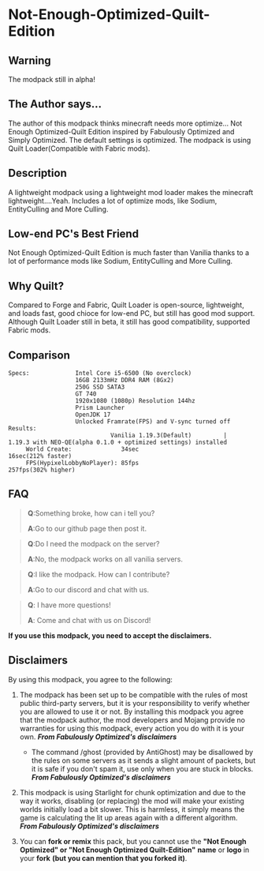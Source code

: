 # Not-Enough-Optimized-Quilt-Edition

**Warning**
-------------------------------------------------------------------------
The modpack still in alpha!

The Author says...
-------------------------------------------------------------------------
The author of this modpack thinks minecraft needs more optimize...
Not Enough Optimized-Quilt Edition inspired by Fabulously Optimized and Simply Optimized.
The default settings is optimized.
The modpack is using Quilt Loader(Compatible with Fabric mods).

Description
-------------------------------------------------------------------------
A lightweight modpack using a lightweight mod loader makes the minecraft lightweight....Yeah. Includes a lot of optimize mods, like Sodium, EntityCulling and More Culling.

Low-end PC's Best Friend
-------------------------------------------------------------------------
Not Enough Optimized-Quilt Edition is much faster than Vanilia thanks to a lot of performance mods
like Sodium, EntityCulling and More Culling.

Why Quilt?
-------------------------------------------------------------------------
Compared to Forge and Fabric, Quilt Loader is open-source, lightweight, and loads fast, good chioce for low-end PC, but still has good mod support.
Although Quilt Loader still in beta, it still has good compatibility, supported Fabric mods.

Comparison
-------------------------------------------------------------------------
    Specs:             Intel Core i5-6500 (No overclock)
                       16GB 2133mHz DDR4 RAM (8Gx2)
                       250G SSD SATA3
                       GT 740
                       1920x1080 (1080p) Resolution 144hz
                       Prism Launcher
                       OpenJDK 17
                       Unlocked Framrate(FPS) and V-sync turned off
    Results:
                                 Vanilia 1.19.3(Default)         |      1.19.3 with NEO-QE(alpha 0.1.0 + optimized settings) installed
         World Create:              34sec                                                        16sec(212% faster)
         FPS(HypixelLobbyNoPlayer): 85fps                                                       257fps(302% higher)

FAQ
-------------------------------------------------------------------------
>**Q**:Something broke, how can i tell you?
>
>**A**:Go to our github page then post it.

>**Q**:Do I need the modpack on the server?
>
>**A**:No, the modpack works on all vanilia servers.

>**Q**:I like the modpack. How can I contribute?
>
>**A**:Go to our discord and chat with us.

>**Q**: I have more questions!
>
>**A**: Come and chat with us on Discord!

**If you use this modpack, you need to accept the disclaimers.**

Disclaimers
------------------------------------------------------------------------
By using this modpack, you agree to the following:

1. The modpack has been set up to be compatible with the rules of most public third-party servers, but it is your responsibility to verify whether you are allowed to use it or not. By installing this modpack you agree that the modpack author, the mod developers and Mojang provide no warranties for using this modpack, every action you do with it is your own. ***From Fabulously Optimized's disclaimers***
    - The command /ghost (provided by AntiGhost) may be disallowed by the rules on some servers as it sends a slight amount of packets, but it is safe if you don't spam it, use only when you are stuck in blocks. ***From Fabulously Optimized's disclaimers***

2. This modpack is using Starlight for chunk optimization and due to the way it works, disabling (or replacing) the mod will make your existing worlds initially load a bit slower. This is harmless, it simply means the game is calculating the lit up areas again with a different algorithm. ***From Fabulously Optimized's disclaimers***

3. You can **fork or remix** this pack, but you cannot use the **"Not Enough Optimized" or "Not Enough Optimized Quilt-Edition"** **name** or **logo** in your **fork** **(but you can mention that you forked it)**.
